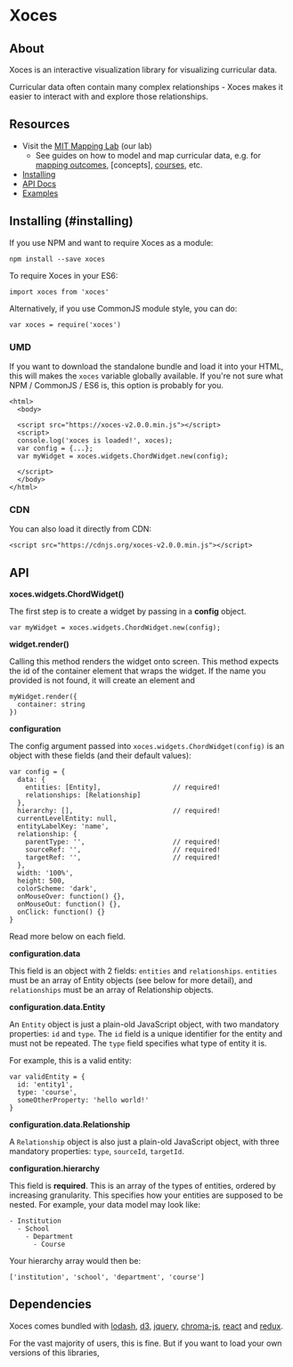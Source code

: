 

# Xoces

## About
Xoces is an interactive visualization library for visualizing curricular data.

Curricular data often contain many complex relationships - Xoces makes it easier to interact with and explore those relationships.

## Resources
- Visit the [MIT Mapping Lab](http://mapping.mit.edu) (our lab)
    - See guides on how to model and map curricular data, e.g. for [mapping outcomes](), [concepts], [courses](), etc.
- [Installing](#installing)
- [API Docs](#api)
- [Examples](#examples)

## Installing (#installing)
If you use NPM and want to require Xoces as a module:

```
npm install --save xoces
```

To require Xoces in your ES6:

```
import xoces from 'xoces'
```

Alternatively, if you use CommonJS module style, you can do:
```
var xoces = require('xoces')
```

### UMD

If you want to download the standalone bundle and load it into your HTML, this will makes the `xoces` variable globally available. If you're not sure what NPM / CommonJS / ES6 is, this option is probably for you.

```
<html>
  <body>

  <script src="https://xoces-v2.0.0.min.js"></script>
  <script>
  console.log('xoces is loaded!', xoces);
  var config = {...};
  var myWidget = xoces.widgets.ChordWidget.new(config);

  </script>
  </body>
</html>

```

### CDN

You can also load it directly from CDN:
```
<script src="https://cdnjs.org/xoces-v2.0.0.min.js"></script>
```

## API

**xoces.widgets.ChordWidget()**

The first step is to create a widget by passing in a **config** object.
```
var myWidget = xoces.widgets.ChordWidget.new(config);
```

**widget.render()**

Calling this method renders the widget onto screen. This method expects the id of the container element that wraps the widget. If the name you provided is not found, it will create an element and

```
myWidget.render({
  container: string
})
```

**configuration**

The config argument passed into `xoces.widgets.ChordWidget(config)` is an object with these fields (and their default values):

```
var config = {
  data: {
    entities: [Entity],                  // required!
    relationships: [Relationship]         
  },
  hierarchy: [],                         // required!
  currentLevelEntity: null,
  entityLabelKey: 'name',
  relationship: {
    parentType: '',                      // required!
    sourceRef: '',                       // required!
    targetRef: '',                       // required!
  },
  width: '100%',
  height: 500,
  colorScheme: 'dark',            
  onMouseOver: function() {},
  onMouseOut: function() {},
  onClick: function() {}
}
```

Read more below on each field.

**configuration.data**

This field is an object with 2 fields: `entities` and `relationships`. `entities` must be an array of Entity objects (see below for more detail), and `relationships` must be an array of Relationship objects.

**configuration.data.Entity**

An `Entity` object is just a plain-old JavaScript object, with two mandatory properties: `id` and `type`. The `id` field is a unique identifier for the entity and must not be repeated. The `type` field specifies what type of entity it is.

For example, this is a valid entity:

```
var validEntity = {
  id: 'entity1',
  type: 'course',
  someOtherProperty: 'hello world!'
}
```
**configuration.data.Relationship**

A `Relationship` object is also just a plain-old JavaScript object, with three mandatory properties: `type`, `sourceId`, `targetId`.


**configuration.hierarchy**

This field is **required**. This is an array of the types of entities, ordered by increasing granularity. This specifies how your entities are supposed to be nested. For example, your data model may look like:
```
- Institution
  - School
    - Department
      - Course
```
Your hierarchy array would then be:
```
['institution', 'school', 'department', 'course']
```

## Dependencies
Xoces comes bundled with [lodash](lodash.com/docs/4.17.4#at), [d3](https://github.com/d3/d3), [jquery](https://github.com/jquery/jquery), [chroma-js](https://github.com/gka/chroma.js/), [react]() and [redux]().

For the vast majority of users, this is fine. But if you want to load your own versions of this libraries,
